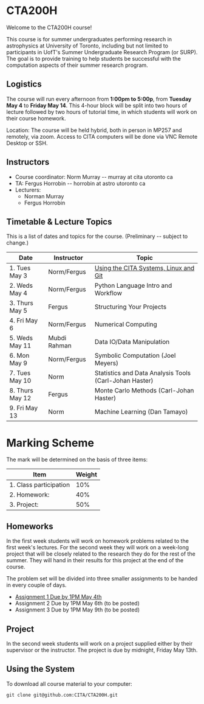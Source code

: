 # CTA200H

Welcome to the CTA200H course!

This course is for summer undergraduates performing research in astrophysics at University of Toronto, including but not limited to participants in UofT's Summer Undergraduate Research Program (or SURP). The goal is to provide training to help students be successful with the computation aspects of their summer research program.

## Logistics

The course will run every afternoon from **1:00pm to 5:00p**, from **Tuesday May 4** to **Friday May 14**.
This 4-hour block will be split into two hours of lecture followed by two hours of tutorial time, in which students will work on their course homework.

Location: The course will be held hybrid, both in person in MP257 and remotely, via zoom. Access to CITA computers will be done via VNC Remote Desktop or SSH.

## Instructors

* Course coordinator: Norm Murray -- murray at cita utoronto ca
* TA: Fergus Horrobin -- horrobin at astro utoronto ca
* Lecturers:
    * Norman Murray
    * Fergus Horrobin

## Timetable & Lecture Topics

This is a list of dates and topics for the course. (Preliminary -- subject to change.) 

| Date | Instructor | Topic |
| ---- | ---------- | ----- |
| 1. Tues May 3 | Norm/Fergus | [Using the CITA Systems, Linux and Git](lecture_1_linux_git) |
| 2. Weds May 4	| Norm/Fergus | Python Language Intro and Workflow |
| 3. Thurs May 5 |	Fergus | Structuring Your Projects |
| 4. Fri May 6 | Norm/Fergus | Numerical Computing |
| 5. Weds May 11 |	Mubdi Rahman | Data IO/Data Manipulation |
| 6. Mon May 9 | Norm/Fergus | Symbolic Computation (Joel Meyers) |
| 7. Tues May 10 | Norm | Statistics and Data Analysis Tools (Carl-Johan Haster) |
| 8. Thurs May 12| Fergus | Monte Carlo Methods (Carl-Johan Haster) |
| 9. Fri May 13| Norm | Machine Learning (Dan Tamayo) |


# Marking Scheme

The mark will be determined on the basis of three items:

| Item                  | Weight|
| --------------------- | ----- |
|1. Class participation | 10%   |
|2. Homework:           |40%    |
|3. Project:            |50%    |

## Homeworks

In the first week students will work on homework problems related to the first week's lectures.  For the second week they will work on a week-long project that will be closely related to the research they do for the rest of the summer.  They will hand in their results for this project at the end of the course.

The problem set will be divided into three smaller assignments to be handed in every couple of days. 

* [Assignment 1 Due by 1PM May 4th](https://github.com/CITA/CTA200H/blob/master/assignments/assignment_1.md)
* Assignment 2 Due by 1PM May 6th (to be posted)
* Assignment 3 Due by 1PM May 9th (to be posted)

## Project
In the second week students will work on a project supplied either by their supervisor or the instructor. The project is due by midnight, Friday May 13th.

## Using the System

To download all course material to your computer:

`git clone git@github.com:CITA/CTA200H.git`
